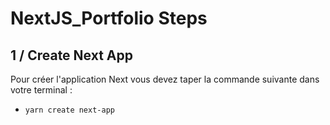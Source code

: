 # NextJS_Portfolio Steps

## 1 / Create Next App ##

Pour créer l'application Next vous devez taper la commande suivante dans votre terminal : 

- `yarn create next-app`
